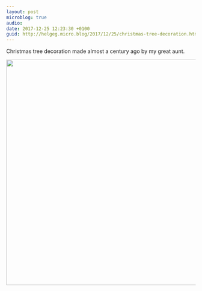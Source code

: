 ```yaml
---
layout: post
microblog: true
audio: 
date: 2017-12-25 12:23:30 +0100
guid: http://helgeg.micro.blog/2017/12/25/christmas-tree-decoration.html
---
```

Christmas tree decoration made almost a century ago by my great aunt. 

<img src="http://helgeg.micro.blog/uploads/2017/fa18d8b992.jpg" width="599" height="600" />
